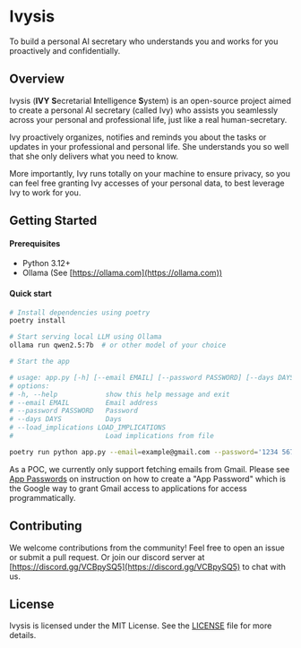 # Ivysis
To build a personal AI secretary who understands you and works for you proactively and confidentially.

## Overview
Ivysis (**IVY** **S**ecretarial **I**ntelligence **S**ystem) is an open-source project aimed to create a personal AI secretary (called Ivy) who assists you seamlessly across your personal and professional life, just like a real human-secretary.

Ivy proactively organizes, notifies and reminds you about the tasks or updates in your professional and personal life. She understands you so well that she only delivers what you need to know.

More importantly, Ivy runs totally on your machine to ensure privacy, so you can feel free granting Ivy accesses of your personal data, to best leverage Ivy to work for you.

## Getting Started
#### Prerequisites
* Python 3.12+
* Ollama (See [https://ollama.com](https://ollama.com))

#### Quick start
```bash
# Install dependencies using poetry
poetry install

# Start serving local LLM using Ollama
ollama run qwen2.5:7b  # or other model of your choice

# Start the app

# usage: app.py [-h] [--email EMAIL] [--password PASSWORD] [--days DAYS] [--load_implications LOAD_IMPLICATIONS]
# options:
# -h, --help            show this help message and exit
# --email EMAIL         Email address
# --password PASSWORD   Password
# --days DAYS           Days
# --load_implications LOAD_IMPLICATIONS
#                       Load implications from file

poetry run python app.py --email=example@gmail.com --password='1234 5678 abcd efgh' 
```
As a POC, we currently only support fetching emails from Gmail. 
Please see [App Passwords](https://knowledge.workspace.google.com/kb/how-to-create-app-passwords-000009237) on instruction on how to create a "App Password" which is the Google way to grant Gmail access to applications for access programmatically.


## Contributing

We welcome contributions from the community!
Feel free to open an issue or submit a pull request.
Or join our discord server at [https://discord.gg/VCBpySQ5](https://discord.gg/VCBpySQ5) to chat with us.

## License
Ivysis is licensed under the MIT License. See the [LICENSE](LICENSE) file for more details.

